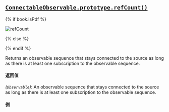## [`ConnectableObservable.prototype.refCount()`](https://github.com/Reactive-Extensions/RxJS/blob/master/src/core/linq/connectableobservable.js)

{% if book.isPdf %}

![refCount](http://reactivex.io/documentation/operators/images/publishRefCount.png)

{% else %}



{% endif %}

Returns an observable sequence that stays connected to the source as long as there is at least one subscription to the observable sequence.
   
#### 返回值
*(`Observable`)*: An observable sequence that stays connected to the source as long as there is at least one subscription to the observable sequence.
 
#### 例

[](http://jsbin.com/sotos/1/embed?js,console)
